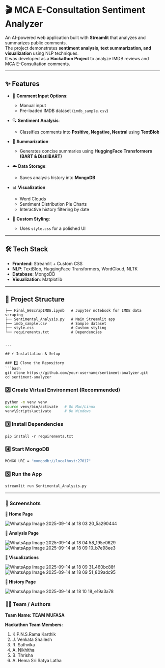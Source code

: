 # 🎬 MCA E-Consultation Sentiment Analyzer  

An AI-powered web application built with **Streamlit** that analyzes and summarizes public comments.  
The project demonstrates **sentiment analysis, text summarization, and visualization** using NLP techniques.  
It was developed as a **Hackathon Project** to analyze IMDB reviews and MCA E-Consultation comments.  

---

## ✨ Features  
- 📝 **Comment Input Options**:  
  - Manual input  
  - Pre-loaded IMDB dataset (`imdb_sample.csv`)  

- 🔍 **Sentiment Analysis**:  
  - Classifies comments into **Positive, Negative, Neutral** using **TextBlob**  

- 🧾 **Summarization**:  
  - Generates concise summaries using **HuggingFace Transformers (BART & DistilBART)**  

- ☁️ **Data Storage**:  
  - Saves analysis history into **MongoDB**  

- 📊 **Visualization**:  
  - Word Clouds  
  - Sentiment Distribution Pie Charts  
  - Interactive history filtering by date  

- 🎨 **Custom Styling**:  
  - Uses `style.css` for a polished UI  

---

## 🛠️ Tech Stack  
- **Frontend**: Streamlit + Custom CSS  
- **NLP**: TextBlob, HuggingFace Transformers, WordCloud, NLTK  
- **Database**: MongoDB  
- **Visualization**: Matplotlib  

---

## 📂 Project Structure  

```text
├── Final_WeScrapIMDB.ipynb   # Jupyter notebook for IMDB data scraping  
├── Sentimental_Analysis.py   # Main Streamlit app  
├── imdb_sample.csv           # Sample dataset  
├── style.css                 # Custom styling  
└── requirements.txt          # Dependencies  


---

## ⚡ Installation & Setup  

### 1️⃣ Clone the Repository  
```bash
git clone https://github.com/your-username/sentiment-analyzer.git
cd sentiment-analyzer
```

### 2️⃣ Create Virtual Environment (Recommended)  
```bash
python -m venv venv
source venv/bin/activate   # On Mac/Linux
venv\Scripts\activate      # On Windows
```
### 3️⃣ Install Dependencies
```1bash
pip install -r requirements.txt
```
### 4️⃣ Start MongoDB
```bash
MONGO_URI = "mongodb://localhost:27017"
```
### 5️⃣ Run the App
```bash
streamlit run Sentimental_Analysis.py
```
---

### 📸 Screenshots 

**🔹 Home Page**

![WhatsApp Image 2025-09-14 at 18 03 20_5a290444](https://github.com/user-attachments/assets/ac909e3a-d257-499a-bae3-ebe5f7f85619)

**🔹 Analysis Page**

![WhatsApp Image 2025-09-14 at 18 04 58_195e0629](https://github.com/user-attachments/assets/882ac8c8-b2ea-4fdb-a817-4ea7fae71d6e)
![WhatsApp Image 2025-09-14 at 18 09 10_b7e98ee3](https://github.com/user-attachments/assets/21251036-9699-4f4e-9103-1326166c99d2)

**🔹 Visualizations**

![WhatsApp Image 2025-09-14 at 18 09 31_460bc88f](https://github.com/user-attachments/assets/f88ed3c5-31e2-468a-9c83-15eab9024f99)
![WhatsApp Image 2025-09-14 at 18 09 51_809adc95](https://github.com/user-attachments/assets/0a2e659a-22bf-45f5-a6b2-88355ce824df)

**🔹 History Page**

![WhatsApp Image 2025-09-14 at 18 10 18_e19a3a78](https://github.com/user-attachments/assets/d647ff9c-b9bd-4762-8054-eaddcfe3adff)

### 👩‍💻 Team / Authors
**Team Name: TEAM MUFASA**

**Hackathon Team Members:**  
1. K.P.N.S.Rama Karthik  
2. J. Venkata Shailesh  
3. R. Sathvika  
4. A. Nikhitha  
5. B. Thrisha  
6. A. Hema Sri Satya Latha  
